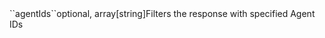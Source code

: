 <tr><td>``agentIds``</td><td>optional, array[string]</td><td>Filters the response with specified Agent IDs</td><td></td><td></td></tr>